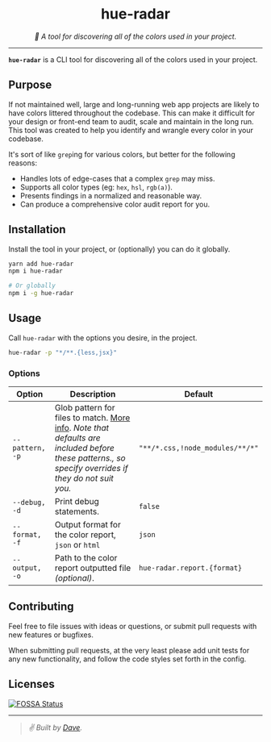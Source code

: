 <div align="center" margin="0 auto 20px">
  <h1>hue-radar</h1>
  <p style="font-style: italic;">
    🎨 A tool for discovering all of the colors used in your project.
  </p>
  <!--
  <div>
    BADGES
    <a href='https://travis-ci.com/github/himynameisdave/svelte-flex'>
        <img src="https://travis-ci.com/himynameisdave/svelte-flex.svg?branch=master" alt="Travis Badge" />
    </a>
  </div>
  -->
</div>

---

**`hue-radar`** is a CLI tool for discovering all of the colors used in your project.

## Purpose

If not maintained well, large and long-running web app projects are likely to have colors littered throughout the codebase. This can make it difficult for your design or front-end team to audit, scale and maintain in the long run. This tool was created to help you identify and wrangle every color in your codebase.

It's sort of like `grep`ing for various colors, but better for the following reasons:

- Handles lots of edge-cases that a complex `grep` may miss.
- Supports all color types (eg: `hex`, `hsl`, `rgb(a)`).
- Presents findings in a normalized and reasonable way.
- Can produce a comprehensive color audit report for you.

## Installation

Install the tool in your project, or (optionally) you can do it globally.

```bash
yarn add hue-radar
npm i hue-radar

# Or globally
npm i -g hue-radar
```

## Usage

Call `hue-radar` with the options you desire, in the project.

```bash
hue-radar -p "*/**.{less,jsx}"
```

### Options

Option | Description | Default
--- | --- | ---
`--pattern, -p` | Glob pattern for files to match. [More info](https://github.com/isaacs/minimatch#usage). _Note that defaults are included before these patterns., so specify overrides if they do not suit you._ | `"**/*.css,!node_modules/**/*"`
`--debug, -d` | Print debug statements. | `false`
`--format, -f` | Output format for the color report, `json` or `html` | `json`
`--output, -o` | Path to the color report outputted file _(optional)_. | `hue-radar.report.{format}`


## Contributing

Feel free to file issues with ideas or questions, or submit pull requests with new features or bugfixes.

When submitting pull requests, at the very least please add unit tests for any new functionality, and follow the code styles set forth in the config.

## Licenses

[![FOSSA Status](https://app.fossa.com/api/projects/git%2Bgithub.com%2Fhimynameisdave%2Fhue-radar.svg?type=large)](https://app.fossa.com/projects/git%2Bgithub.com%2Fhimynameisdave%2Fhue-radar?ref=badge_large)

---
> _✌️ Built by [Dave](https://github.com/himynameisdave)._
